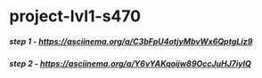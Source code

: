 # project-lvl1-s470
##### step 1 - https://asciinema.org/a/C3bFpU4otjyMbvWx6QptgLiz9
##### step 2 - https://asciinema.org/a/Y6vYAKqoijw89OccJuHJ7iyIQ